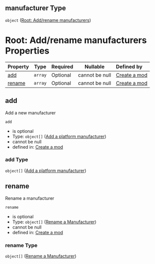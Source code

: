 ## manufacturer Type

`object` ([Root: Add/rename manufacturers](generic-properties-root-addrename-manufacturers.md))

# Root: Add/rename manufacturers Properties

| Property          | Type    | Required | Nullable       | Defined by                                                                                                                                                                                   |
| :---------------- | ------- | -------- | -------------- | :------------------------------------------------------------------------------------------------------------------------------------------------------------------------------------------- |
| [add](#add)       | `array` | Optional | cannot be null | [Create a mod](generic-properties-root-addrename-manufacturers-properties-add-manufacturer.md "http&#x3A;//www.city-game-studio.com/mod.json#/properties/manufacturer/properties/add")       |
| [rename](#rename) | `array` | Optional | cannot be null | [Create a mod](generic-properties-root-addrename-manufacturers-properties-rename-manufacturer.md "http&#x3A;//www.city-game-studio.com/mod.json#/properties/manufacturer/properties/rename") |

## add

Add a new manufacturer


`add`

-   is optional
-   Type: `object[]` ([Add a platform manufacturer](generic-properties-root-addrename-manufacturers-properties-add-manufacturer-add-a-platform-manufacturer.md))
-   cannot be null
-   defined in: [Create a mod](generic-properties-root-addrename-manufacturers-properties-add-manufacturer.md "http&#x3A;//www.city-game-studio.com/mod.json#/properties/manufacturer/properties/add")

### add Type

`object[]` ([Add a platform manufacturer](generic-properties-root-addrename-manufacturers-properties-add-manufacturer-add-a-platform-manufacturer.md))

## rename

Rename a manufacturer


`rename`

-   is optional
-   Type: `object[]` ([Rename a Manufacturer](generic-properties-root-addrename-manufacturers-properties-rename-manufacturer-rename-a-manufacturer.md))
-   cannot be null
-   defined in: [Create a mod](generic-properties-root-addrename-manufacturers-properties-rename-manufacturer.md "http&#x3A;//www.city-game-studio.com/mod.json#/properties/manufacturer/properties/rename")

### rename Type

`object[]` ([Rename a Manufacturer](generic-properties-root-addrename-manufacturers-properties-rename-manufacturer-rename-a-manufacturer.md))
